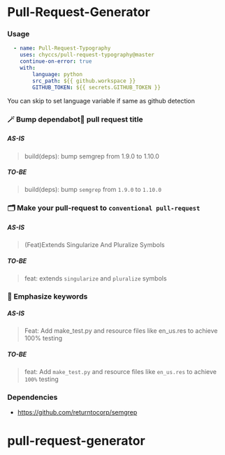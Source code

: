# Pull-Request-Generator

### Usage

```yaml
  - name: Pull-Request-Typography
    uses: chyccs/pull-request-typography@master
    continue-on-error: true
    with:
        language: python
        src_path: ${{ github.workspace }}
        GITHUB_TOKEN: ${{ secrets.GITHUB_TOKEN }}
```

You can skip to set language variable if same as github detection

### 🪄 Bump dependabot🤖 pull request title

##### AS-IS
> build(deps): bump semgrep from 1.9.0 to 1.10.0

##### TO-BE
> build(deps): bump `semgrep` from `1.9.0` to `1.10.0`


### 🗂 Make your pull-request to `conventional pull-request`

##### AS-IS
> (Feat)Extends Singularize And Pluralize Symbols

##### TO-BE
> feat: extends `singularize` and `pluralize` symbols


### 🔦 Emphasize keywords

##### AS-IS
> Feat: Add make_test.py and resource files like en_us.res to achieve 100% testing

##### TO-BE
> feat: Add `make_test.py` and resource files like `en_us.res` to achieve `100%` testing

### Dependencies
* https://github.com/returntocorp/semgrep
# pull-request-generator

